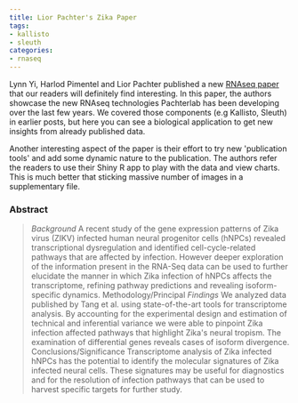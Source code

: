 ```yaml
---
title: Lior Pachter's Zika Paper
tags:
- kallisto
- sleuth
categories:
- rnaseq
---
```


Lynn Yi, Harlod Pimentel and Lior Pachter published a new 
[RNAseq paper](http://biorxiv.org/content/early/2016/08/30/072439) that our 
readers will definitely find interesting. In this paper, the authors showcase the 
new RNAseq technologies Pachterlab has been developing over the last few years. We
covered those components (e.g Kallisto, Sleuth) in earlier posts, but here you can 
see a biological application to get new insights from already published data.
<!--more-->

Another interesting aspect of the paper is their effort to try new 'publication tools'
and add some dynamic nature to the publication. The authors refer the readers to use 
their Shiny R app to play with the data and view charts. This is much better that
sticking massive number of images in a supplementary file.

### Abstract

> *Background* A recent study of the gene expression patterns of Zika virus (ZIKV) infected human neural progenitor cells (hNPCs) revealed transcriptional dysregulation and identified cell-cycle-related pathways that are affected by infection. However deeper exploration of the information present in the RNA-Seq data can be used to further elucidate the manner in which Zika infection of hNPCs affects the transcriptome, refining pathway predictions and revealing isoform-specific dynamics. Methodology/Principal *Findings* We analyzed data published by Tang et al. using state-of-the-art tools for transcriptome analysis. By accounting for the experimental design and estimation of technical and inferential variance we were able to pinpoint Zika infection affected pathways that highlight Zika's neural tropism. The examination of differential genes reveals cases of isoform divergence. Conclusions/Significance Transcriptome analysis of Zika infected hNPCs has the potential to identify the molecular signatures of Zika infected neural cells. These signatures may be useful for diagnostics and for the resolution of infection pathways that can be used to harvest specific targets for further study.

